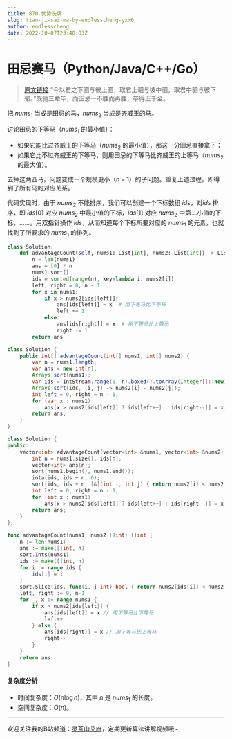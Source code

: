 ```yaml
---
title: 870.优势洗牌
slug: tian-ji-sai-ma-by-endlesscheng-yxm6
author: endlesscheng
date: 2022-10-07T23:40:03Z
---
```

# 田忌赛马（Python/Java/C++/Go）
 
> [原文链接](https://leetcode.cn/problems/advantage-shuffle/solution/tian-ji-sai-ma-by-endlesscheng-yxm6)
> “今以君之下驷与彼上驷，取君上驷与彼中驷，取君中驷与彼下驷。”既驰三辈毕，而田忌一不胜而再胜，卒得王千金。

把 $\textit{nums}_1$ 当成是田忌的马，$\textit{nums}_2$ 当成是齐威王的马。

讨论田忌的下等马（$\textit{nums}_1$ 的最小值）：

- 如果它能比过齐威王的下等马（$\textit{nums}_2$ 的最小值），那这一分田忌直接拿下；
- 如果它比不过齐威王的下等马，则用田忌的下等马比齐威王的上等马（$\textit{nums}_2$ 的最大值）。

去掉这两匹马，问题变成一个规模更小（$n-1$）的子问题。重复上述过程，即得到了所有马的对应关系。

代码实现时，由于 $\textit{nums}_2$ 不能排序，我们可以创建一个下标数组 $\textit{ids}$，对$\textit{ids}$ 排序，即 $\textit{ids}[0]$ 对应 $\textit{nums}_2$ 中最小值的下标，$\textit{ids}[1]$ 对应 $\textit{nums}_2$ 中第二小值的下标，……。用双指针操作 $\textit{ids}$，从而知道每个下标所要对应的 $\textit{nums}_1$ 的元素，也就找到了所要求的 $\textit{nums}_1$ 的排列。

```py [sol1-Python3]
class Solution:
    def advantageCount(self, nums1: List[int], nums2: List[int]) -> List[int]:
        n = len(nums1)
        ans = [0] * n
        nums1.sort()
        ids = sorted(range(n), key=lambda i: nums2[i])
        left, right = 0, n - 1
        for x in nums1:
            if x > nums2[ids[left]]:
                ans[ids[left]] = x  # 用下等马比下等马
                left += 1
            else:
                ans[ids[right]] = x  # 用下等马比上等马
                right -= 1
        return ans
```

```java [sol1-Java]
class Solution {
    public int[] advantageCount(int[] nums1, int[] nums2) {
        var n = nums1.length;
        var ans = new int[n];
        Arrays.sort(nums1);
        var ids = IntStream.range(0, n).boxed().toArray(Integer[]::new);
        Arrays.sort(ids, (i, j) -> nums2[i] - nums2[j]);
        int left = 0, right = n - 1;
        for (var x : nums1)
            ans[x > nums2[ids[left]] ? ids[left++] : ids[right--]] = x;
        return ans;
    }
}
```

```cpp [sol1-C++]
class Solution {
public:
    vector<int> advantageCount(vector<int> &nums1, vector<int> &nums2) {
        int n = nums1.size(), ids[n];
        vector<int> ans(n);
        sort(nums1.begin(), nums1.end());
        iota(ids, ids + n, 0);
        sort(ids, ids + n, [&](int i, int j) { return nums2[i] < nums2[j]; });
        int left = 0, right = n - 1;
        for (int x : nums1)
            ans[x > nums2[ids[left]] ? ids[left++] : ids[right--]] = x;
        return ans;
    }
};
```

```go [sol1-Go]
func advantageCount(nums1, nums2 []int) []int {
	n := len(nums1)
	ans := make([]int, n)
	sort.Ints(nums1)
	ids := make([]int, n)
	for i := range ids {
		ids[i] = i
	}
	sort.Slice(ids, func(i, j int) bool { return nums2[ids[i]] < nums2[ids[j]] })
	left, right := 0, n-1
	for _, x := range nums1 {
		if x > nums2[ids[left]] {
			ans[ids[left]] = x // 用下等马比下等马
			left++
		} else {
			ans[ids[right]] = x // 用下等马比上等马
			right--
		}
	}
	return ans
}
```

#### 复杂度分析

- 时间复杂度：$O(n\log n)$，其中 $n$ 是 $\textit{nums}_1$ 的长度。
- 空间复杂度：$O(n)$。

---

欢迎关注我的B站频道：[灵茶山艾府](https://space.bilibili.com/206214)，定期更新算法讲解视频哦~

